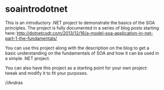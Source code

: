 soaintrodotnet
==============

This is an introductory .NET project to demonstrate the basics of the SOA principles. The project is fully documented in a series of blog posts starting here: http://dotnetcodr.com/2013/12/16/a-model-soa-application-in-net-part-1-the-fundamentals/

You can use this project along with the description on the blog to get a basic understanding on the fundamentals of SOA and how it can be used in a simple .NET project.

You can also have this project as a starting point for your own project: tweak and modify it to fit your purposes.

//Andras
